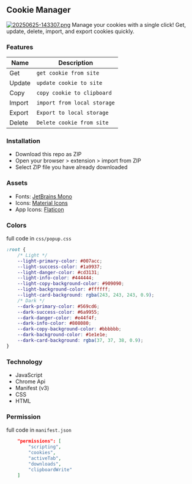 ## Cookie Manager
[![20250625-143307.png](https://i.postimg.cc/B682jmrW/20250625-143307.png)](https://postimg.cc/S2hn5fQV)
Manage your cookies with a single click! Get, update, delete, import, and export cookies quickly.
### Features
| Name       | Description                   | 
|------------|-------------------------------|
| Get        | `get cookie from site`        |
| Update     | `update cookie to site`       |
| Copy       | `copy cookie to clipboard`    |
| Import     | `import from local storage`   |
| Export     | `Export to local storage`     |
| Delete     | `Delete cookie from site`     |
### Installation
- Download this repo as ZIP
- Open your browser > extension > import from ZIP
- Select ZIP file you have already downloaded
### Assets
- Fonts: [JetBrains Mono](https://www.jetbrains.com/mono)
- Icons: [Material Icons](https://fonts.googleapis.com/icon?family=Material+Icons)
- App Icons: [Flaticon](https://www.flaticon.com/search?word=Cookie%20web)
### Colors
full code in `css/popup.css`
```css
:root {
    /* Light */
    --light-primary-color: #007acc;
    --light-success-color: #1a9937;
    --light-danger-color: #cd3131;
    --light-info-color: #444444;
    --light-copy-background-color: #909090;
    --light-background-color: #ffffff;
    --light-card-background: rgba(243, 243, 243, 0.9);
    /* Dark */
    --dark-primary-color: #569cd6;
    --dark-success-color: #6a9955;
    --dark-danger-color: #e44f4f;
    --dark-info-color: #808080;
    --dark-copy-background-color: #bbbbbb;
    --dark-background-color: #1e1e1e;
    --dark-card-background: rgba(37, 37, 38, 0.9);
}
```
### Technology
- JavaScript
- Chrome Api
- Manifest (v3)
- CSS
- HTML
### Permission
full code in `manifest.json`
```json
    "permissions": [
        "scripting",
        "cookies",
        "activeTab",
        "downloads",
        "clipboardWrite"
    ]
```
